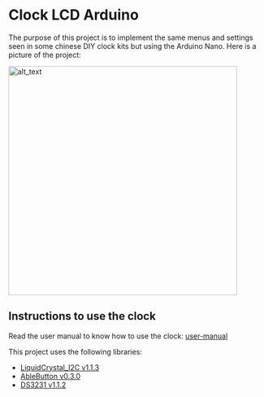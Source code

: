 # Clock LCD Arduino

The purpose of this project is to implement the same menus and settings seen in some chinese DIY clock kits but using
the Arduino Nano. Here is a picture of the project:

<img src="./imgs/clock-arduino-v0.2.png" alt="alt_text" width="450" height="auto">

## Instructions to use the clock

Read the user manual to know how to use the clock: [user-manual](./docs/user-manual.md)

This project uses the following libraries:
- [LiquidCrystal_I2C v1.1.3](https://github.com/johnrickman/LiquidCrystal_I2C/releases/tag/1.1.3)
- [AbleButton v0.3.0](https://github.com/jsware/able-buttons/releases/tag/0.3.0)
- [DS3231 v1.1.2](https://github.com/NorthernWidget/DS3231/releases/tag/v1.1.2)